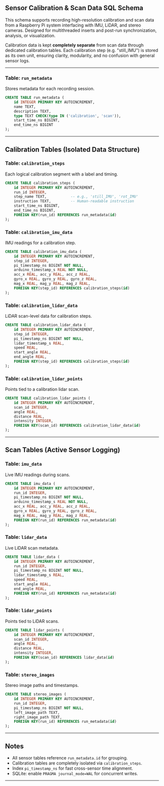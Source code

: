 ## Sensor Calibration & Scan Data SQL Schema

This schema supports recording high-resolution calibration and scan data from a Raspberry Pi system interfacing with IMU, LiDAR, and stereo cameras. Designed for multithreaded inserts and post-run synchronization, analysis, or visualization.

Calibration data is kept **completely separate** from scan data through dedicated calibration tables. Each calibration step (e.g. "still\_IMU") is stored as its own unit, ensuring clarity, modularity, and no confusion with general sensor logs.

---

### Table: `run_metadata`

Stores metadata for each recording session.

```sql
CREATE TABLE run_metadata (
    id INTEGER PRIMARY KEY AUTOINCREMENT,
    name TEXT,
    description TEXT,
    type TEXT CHECK(type IN ('calibration', 'scan')),
    start_time_ns BIGINT,
    end_time_ns BIGINT
);
```

---

## Calibration Tables (Isolated Data Structure)

### Table: `calibration_steps`

Each logical calibration segment with a label and timing.

```sql
CREATE TABLE calibration_steps (
    id INTEGER PRIMARY KEY AUTOINCREMENT,
    run_id INTEGER,
    step_name TEXT,           -- e.g., 'still_IMU', 'rot_IMU'
    instruction TEXT,         -- Human-readable instruction
    start_time_ns BIGINT,
    end_time_ns BIGINT,
    FOREIGN KEY(run_id) REFERENCES run_metadata(id)
);
```

### Table: `calibration_imu_data`

IMU readings for a calibration step.

```sql
CREATE TABLE calibration_imu_data (
    id INTEGER PRIMARY KEY AUTOINCREMENT,
    step_id INTEGER,
    pi_timestamp_ns BIGINT NOT NULL,
    arduino_timestamp_s REAL NOT NULL,
    acc_x REAL, acc_y REAL, acc_z REAL,
    gyro_x REAL, gyro_y REAL, gyro_z REAL,
    mag_x REAL, mag_y REAL, mag_z REAL,
    FOREIGN KEY(step_id) REFERENCES calibration_steps(id)
);
```

### Table: `calibration_lidar_data`

LiDAR scan-level data for calibration steps.

```sql
CREATE TABLE calibration_lidar_data (
    id INTEGER PRIMARY KEY AUTOINCREMENT,
    step_id INTEGER,
    pi_timestamp_ns BIGINT NOT NULL,
    lidar_timestamp_s REAL,
    speed REAL,
    start_angle REAL,
    end_angle REAL,
    FOREIGN KEY(step_id) REFERENCES calibration_steps(id)
);
```

### Table: `calibration_lidar_points`

Points tied to a calibration lidar scan.

```sql
CREATE TABLE calibration_lidar_points (
    id INTEGER PRIMARY KEY AUTOINCREMENT,
    scan_id INTEGER,
    angle REAL,
    distance REAL,
    intensity INTEGER,
    FOREIGN KEY(scan_id) REFERENCES calibration_lidar_data(id)
);
```

---

## Scan Tables (Active Sensor Logging)

### Table: `imu_data`

Live IMU readings during scans.

```sql
CREATE TABLE imu_data (
    id INTEGER PRIMARY KEY AUTOINCREMENT,
    run_id INTEGER,
    pi_timestamp_ns BIGINT NOT NULL,
    arduino_timestamp_s REAL NOT NULL,
    acc_x REAL, acc_y REAL, acc_z REAL,
    gyro_x REAL, gyro_y REAL, gyro_z REAL,
    mag_x REAL, mag_y REAL, mag_z REAL,
    FOREIGN KEY(run_id) REFERENCES run_metadata(id)
);
```

### Table: `lidar_data`

Live LiDAR scan metadata.

```sql
CREATE TABLE lidar_data (
    id INTEGER PRIMARY KEY AUTOINCREMENT,
    run_id INTEGER,
    pi_timestamp_ns BIGINT NOT NULL,
    lidar_timestamp_s REAL,
    speed REAL,
    start_angle REAL,
    end_angle REAL,
    FOREIGN KEY(run_id) REFERENCES run_metadata(id)
);
```

### Table: `lidar_points`

Points tied to LiDAR scans.

```sql
CREATE TABLE lidar_points (
    id INTEGER PRIMARY KEY AUTOINCREMENT,
    scan_id INTEGER,
    angle REAL,
    distance REAL,
    intensity INTEGER,
    FOREIGN KEY(scan_id) REFERENCES lidar_data(id)
);
```

### Table: `stereo_images`

Stereo image paths and timestamps.

```sql
CREATE TABLE stereo_images (
    id INTEGER PRIMARY KEY AUTOINCREMENT,
    run_id INTEGER,
    pi_timestamp_ns BIGINT NOT NULL,
    left_image_path TEXT,
    right_image_path TEXT,
    FOREIGN KEY(run_id) REFERENCES run_metadata(id)
);
```

---

## Notes

* All sensor tables reference `run_metadata.id` for grouping.
* Calibration tables are completely isolated via `calibration_steps`.
* Index `pi_timestamp_ns` for fast cross-sensor time alignment.
* SQLite: enable `PRAGMA journal_mode=WAL` for concurrent writes.

---

